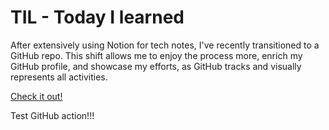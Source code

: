 # TIL - Today I learned

After extensively using Notion for tech notes, I've recently transitioned to a GitHub repo. This shift allows me to enjoy the process more, enrich my GitHub profile, and showcase my efforts, as GitHub tracks and visually represents all activities.

[Check it out!](https://github.com/japananh/TIL/issues)

Test GitHub action!!!
